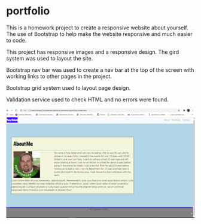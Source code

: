 # portfolio

This is a homework project to create a responsive website about yourself.
The use of Bootstrap to help make the website responsive and much easier to code.

This project has responsive images and a responsive design.
The gird system was used to layout the site.

Bootstrap nav bar was used to create a nav bar at the top of the screen with working links to other pages in the project. 

Bootstrap grid system used to layout page design.

Validation service used to check HTML and no errors were found.

![gif of website](assets/webdemo.gif)
